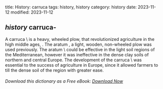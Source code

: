 title: History: carruca
tags: history, history
category: history
date: 2023-11-12
modified: 2023-11-12

## _history_  carruca-
A   carruca \ is a heavy, wheeled plow, that
  revolutionized agriculture in the high middle ages,
   .  The   aratum , a light, wooden, non-wheeled
  plow was used previously.  The   aratum \ could be
  effective in the light soil regions of the Mediterranean, however it
  was ineffective in the dense clay soils of northern and central
  Europe.   The development of the   carruca \ was essential to the
  success of agriculture in Europe, since it allowed
  farmers to till the dense soil of the region with greater ease.


###### Download *this* dictionary as a Free eBook: [Download Now]({static}static/SerfHistoryDictionary.pdf)

